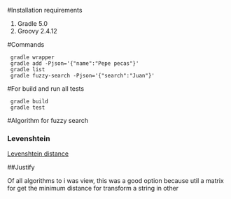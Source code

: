#Installation requirements
1. Gradle 5.0
2. Groovy 2.4.12

#Commands
```
 gradle wrapper
 gradle add -Pjson='{"name":"Pepe pecas"}'
 gradle list 
 gradle fuzzy-search -Pjson='{"search":"Juan"}'
```

#For build and run all tests 
```
 gradle build
 gradle test
```

#Algorithm for fuzzy search
### Levenshtein
[Levenshtein distance](https://en.wikipedia.org/wiki/Levenshtein_distance)

##Justify

Of all algorithms to i was view, this was a good option because util a matrix for get the minimum distance for transform a string in other

